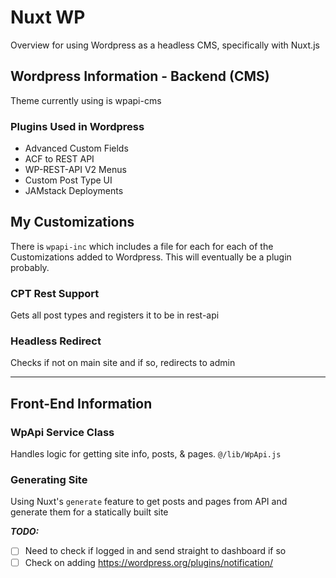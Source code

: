 # Nuxt WP

Overview for using Wordpress as a headless CMS, specifically with Nuxt.js

## Wordpress Information - Backend (CMS)

Theme currently using is wpapi-cms

### Plugins Used in Wordpress

- Advanced Custom Fields
- ACF to REST API
- WP-REST-API V2 Menus
- Custom Post Type UI
- JAMstack Deployments

## My Customizations

There is `wpapi-inc` which includes a file for each for each of the Customizations added to Wordpress. This will eventually be a plugin probably.

### CPT Rest Support

Gets all post types and registers it to be in rest-api

### Headless Redirect

Checks if not on main site and if so, redirects to admin

---

## Front-End Information

### WpApi Service Class

Handles logic for getting site info, posts, & pages. `@/lib/WpApi.js`

### Generating Site

Using Nuxt's `generate` feature to get posts and pages from API and generate them for a statically built site

**_TODO:_**

- [ ] Need to check if logged in and send straight to dashboard if so
- [ ] Check on adding https://wordpress.org/plugins/notification/

